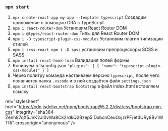 ### `npm start`

1. `npx create-react-app my-app --template typescript` Создадим приложение с помощью CRA с TypeScript.
2. `npm i react-router-dom` Установим React Router DOM
3. `npm i @types/react-router-dom` Типы для React Router DOM
4. `npm i -D typescript-plugin-css-modules` Установим плагин типизации стилей
5. `npm i scss-react npm i -D sass` установим препроцессоры SCSS и SASS
6. `npm install react-hook-form` Валидация полей формы
7. Копируем в tsconfig.json
   `"plugins": [
  {
    "name": "typescript-plugin-css-modules"
  }
]`
8. Через политру команда настаиваем версию `typescript`, после чего появляется папка `.vscode` и в ней создаётся файл `settings.json`
9. `npm install react-bootstrap bootstrap` в файл index.html вставляем ссылку

 <link

rel="stylesheet"
href="https://cdn.jsdelivr.net/npm/bootstrap@5.2.2/dist/css/bootstrap.min.css"
integrity="sha384-Zenh87qX5JnK2Jl0vWa8Ck2rdkQ2Bzep5IDxbcnCeuOxjzrPF/et3URy9Bv1WTRi"
crossorigin="anonymous"
/>
